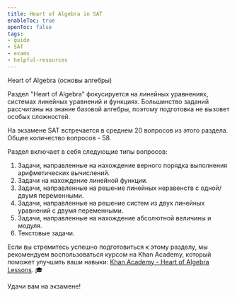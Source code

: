 ```yaml
---
title: Heart of Algebra in SAT
enableToc: true
openToc: false
tags:
- guide
- SAT
- exams
- helpful-resources
---
```

Heart of Algebra (основы алгебры) 

Раздел "Heart of Algebra" фокусируется на линейных уравнениях, системах линейных уравнений и функциях. Большинство заданий рассчитаны на знание базовой алгебры, поэтому подготовка не вызовет особых сложностей.

На экзамене SAT встречается в среднем 20 вопросов из этого раздела. Общее количество вопросов - 58.

Раздел включает в себя следующие типы вопросов:

1. Задачи, направленные на нахождение верного порядка выполнения арифметических вычислений. 
2. Задачи на нахождение линейной функции. 
3. Задачи, направленные на решение линейных неравенств с одной/двумя переменными. 
4. Задачи, направленные на решение систем из двух линейных уравнений с двумя переменными.
5. Задачи, направленные на нахождение абсолютной величины и модуля.
6. Текстовые задачи.

Если вы стремитесь успешно подготовиться к этому разделу, мы рекомендуем воспользоваться курсом на Khan Academy, который поможет улучшить ваши навыки: [Khan Academy - Heart of Algebra Lessons](https://www.khanacademy.org/test-prep/sat/new-sat-tips-planning/about-the-sat-math-test/a/heart-of-algebra-lessons-by-skill). 🎓

 Удачи вам на экзамене!

